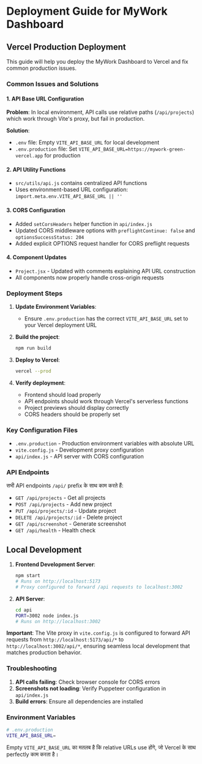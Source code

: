# Deployment Guide for MyWork Dashboard

## Vercel Production Deployment

This guide will help you deploy the MyWork Dashboard to Vercel and fix common production issues.

### Common Issues and Solutions

#### 1. API Base URL Configuration

**Problem**: In local environment, API calls use relative paths (`/api/projects`) which work through Vite's proxy, but fail in production.

**Solution**:
- `.env` file: Empty `VITE_API_BASE_URL` for local development
- `.env.production` file: Set `VITE_API_BASE_URL=https://mywork-green-vercel.app` for production

#### 2. API Utility Functions
- `src/utils/api.js` contains centralized API functions
- Uses environment-based URL configuration: `import.meta.env.VITE_API_BASE_URL || ''`

#### 3. CORS Configuration
- Added `setCorsHeaders` helper function in `api/index.js`
- Updated CORS middleware options with `preflightContinue: false` and `optionsSuccessStatus: 204`
- Added explicit OPTIONS request handler for CORS preflight requests

#### 4. Component Updates
- `Project.jsx` - Updated with comments explaining API URL construction
- All components now properly handle cross-origin requests

### Deployment Steps

1. **Update Environment Variables**:
   - Ensure `.env.production` has the correct `VITE_API_BASE_URL` set to your Vercel deployment URL

2. **Build the project**:
   ```bash
   npm run build
   ```

3. **Deploy to Vercel**:
   ```bash
   vercel --prod
   ```

4. **Verify deployment**:
   - Frontend should load properly
   - API endpoints should work through Vercel's serverless functions
   - Project previews should display correctly
   - CORS headers should be properly set

### Key Configuration Files

- `.env.production` - Production environment variables with absolute URL
- `vite.config.js` - Development proxy configuration
- `api/index.js` - API server with CORS configuration

### API Endpoints

सभी API endpoints `/api/` prefix के साथ काम करते हैं:
- `GET /api/projects` - Get all projects
- `POST /api/projects` - Add new project
- `PUT /api/projects/:id` - Update project
- `DELETE /api/projects/:id` - Delete project
- `GET /api/screenshot` - Generate screenshot
- `GET /api/health` - Health check

## Local Development

1. **Frontend Development Server**:
   ```bash
   npm start
   # Runs on http://localhost:5173
   # Proxy configured to forward /api requests to localhost:3002
   ```

2. **API Server**:
   ```bash
   cd api
   PORT=3002 node index.js
   # Runs on http://localhost:3002
   ```

**Important**: The Vite proxy in `vite.config.js` is configured to forward API requests from `http://localhost:5173/api/*` to `http://localhost:3002/api/*`, ensuring seamless local development that matches production behavior.

### Troubleshooting

1. **API calls failing**: Check browser console for CORS errors
2. **Screenshots not loading**: Verify Puppeteer configuration in `api/index.js`
3. **Build errors**: Ensure all dependencies are installed

### Environment Variables

```bash
# .env.production
VITE_API_BASE_URL=
```

Empty `VITE_API_BASE_URL` का मतलब है कि relative URLs use होंगे, जो Vercel के साथ perfectly काम करता है।